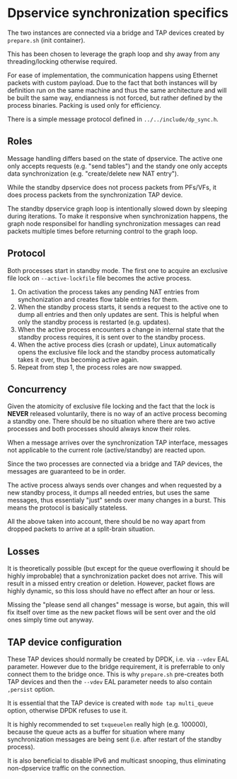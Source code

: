 # Dpservice synchronization specifics
The two instances are connected via a bridge and TAP devices created by `prepare.sh` (init container).

This has been chosen to leverage the graph loop and shy away from any threading/locking otherwise required.

For ease of implementation, the communication happens using Ethernet packets with custom payload. Due to the fact that both instances will by definition run on the same machine and thus the same architecture and will be built the same way, endianness is not forced, but rather defined by the process binaries. Packing is used only for efficiency.

There is a simple message protocol defined in `../../include/dp_sync.h`.


## Roles
Message handling differs based on the state of dpservice. The active one only accepts requests (e.g. "send tables") and the standy one only accepts data synchronization (e.g. "create/delete new NAT entry").

While the standby dpservice does not process packets from PFs/VFs, it does process packets from the synchronization TAP device.

The standby dpservice graph loop is intentionally slowed down by sleeping during iterations. To make it responsive when synchronization happens, the graph node responsibel for handling synchronization messages can read packets multiple times before returning control to the graph loop.


## Protocol
Both processes start in standby mode. The first one to acquire an exclusive file lock on `--active-lockfile` file becomes the active process.

1. On activation the process takes any pending NAT entries from synchonization and creates flow table entries for them.
2. When the standby process starts, it sends a request to the active one to dump all entries and then only updates are sent. This is helpful when only the standby process is restarted (e.g. updates).
3. When the active process encounters a change in internal state that the standby process requires, it is sent over to the standby process.
4. When the active process dies (crash or update), Linux automatically opens the exclusive file lock and the standby process automatically takes it over, thus becoming active again.
5. Repeat from step 1, the process roles are now swapped.


## Concurrency
Given the atomicity of exclusive file locking and the fact that the lock is **NEVER** released voluntarily, there is no way of an active process becoming a standby one. There should be no situation where there are two active processes and both processes should always know their roles. 

When a message arrives over the synchronization TAP interface, messages not applicable to the current role (active/standby) are reacted upon.

Since the two processes are connected via a bridge and TAP devices, the messages are guaranteed to be in order.

The active process always sends over changes and when requested by a new standby process, it dumps all needed entries, but uses the same messages, thus essentialy "just" sends over many changes in a burst. This means the protocol is basically stateless.

All the above taken into account, there should be no way apart from dropped packets to arrive at a split-brain situation.


## Losses
It is theoretically possible (but except for the queue overflowing it should be highly improbable) that a synchronization packet does not arrive. This will result in a missed entry creation or deletion. However, packet flows are highly dynamic, so this loss should have no effect after an hour or less.

Missing the "please send all changes" message is worse, but again, this will fix itself over time as the new packet flows will be sent over and the old ones simply time out anyway.


## TAP device configuration
These TAP devices should normally be created by DPDK, i.e. via `--vdev` EAL parameter. However due to the bridge requirement, it is preferrable to only connect them to the bridge once. This is why `prepare.sh` pre-creates both TAP devices and then the `--vdev` EAL parameter needs to also contain `,persist` option.

It is essential that the TAP device is created with `mode tap multi_queue` option, otherwise DPDK refuses to use it.

It is highly recommended to set `txqueuelen` really high (e.g. 100000), because the queue acts as a buffer for situation where many synchronization messages are being sent (i.e. after restart of the standby process).

It is also beneficial to disable IPv6 and multicast snooping, thus eliminating non-dpservice traffic on the connection.
